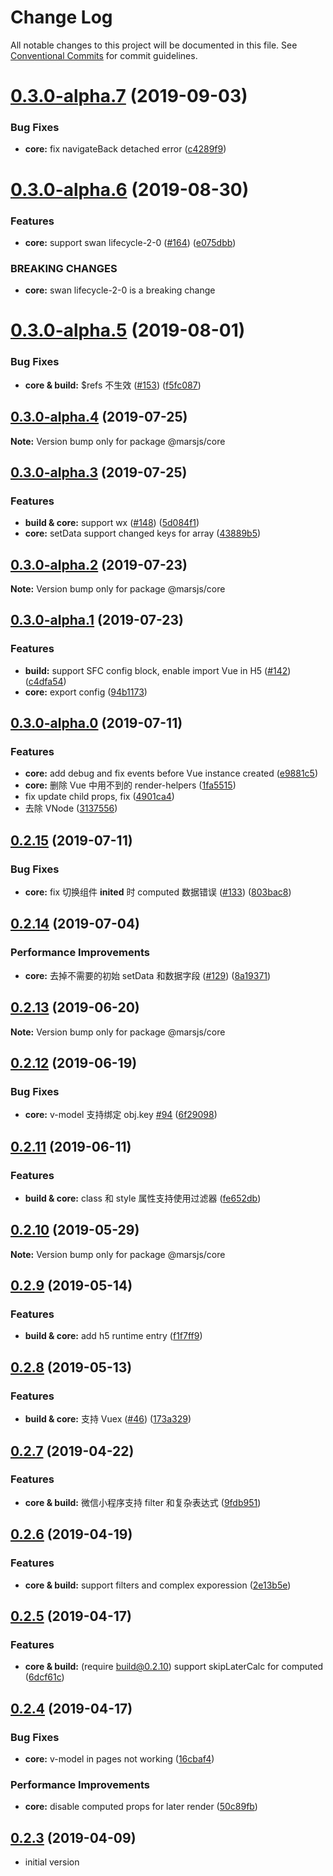 # Change Log

All notable changes to this project will be documented in this file.
See [Conventional Commits](https://conventionalcommits.org) for commit guidelines.

# [0.3.0-alpha.7](https://github.com/max-team/Mars/compare/@marsjs/core@0.3.0-alpha.6...@marsjs/core@0.3.0-alpha.7) (2019-09-03)


### Bug Fixes

* **core:** fix navigateBack detached error ([c4289f9](https://github.com/max-team/Mars/commit/c4289f9))





# [0.3.0-alpha.6](https://github.com/max-team/Mars/compare/@marsjs/core@0.3.0-alpha.5...@marsjs/core@0.3.0-alpha.6) (2019-08-30)


### Features

* **core:** support swan lifecycle-2-0 ([#164](https://github.com/max-team/Mars/issues/164)) ([e075dbb](https://github.com/max-team/Mars/commit/e075dbb))


### BREAKING CHANGES

* **core:** swan lifecycle-2-0 is a breaking change





# [0.3.0-alpha.5](https://github.com/max-team/Mars/compare/@marsjs/core@0.3.0-alpha.4...@marsjs/core@0.3.0-alpha.5) (2019-08-01)


### Bug Fixes

* **core & build:** $refs 不生效 ([#153](https://github.com/max-team/Mars/issues/153)) ([f5fc087](https://github.com/max-team/Mars/commit/f5fc087))






## [0.3.0-alpha.4](https://github.com/max-team/Mars/compare/@marsjs/core@0.3.0-alpha.3...@marsjs/core@0.3.0-alpha.4) (2019-07-25)

**Note:** Version bump only for package @marsjs/core



## [0.3.0-alpha.3](https://github.com/max-team/Mars/compare/@marsjs/core@0.3.0-alpha.2...@marsjs/core@0.3.0-alpha.3) (2019-07-25)

### Features

* **build & core:** support wx ([#148](https://github.com/max-team/Mars/issues/148)) ([5d084f1](https://github.com/max-team/Mars/commit/5d084f1))
* **core:** setData support changed keys for array ([43889b5](https://github.com/max-team/Mars/commit/43889b5))




## [0.3.0-alpha.2](https://github.com/max-team/Mars/compare/@marsjs/core@0.3.0-alpha.1...@marsjs/core@0.3.0-alpha.2) (2019-07-23)

**Note:** Version bump only for package @marsjs/core



## [0.3.0-alpha.1](https://github.com/max-team/Mars/compare/@marsjs/core@0.3.0-alpha.0...@marsjs/core@0.3.0-alpha.1) (2019-07-23)

### Features

* **build:** support SFC config block, enable import Vue in H5 ([#142](https://github.com/max-team/Mars/issues/142)) ([c4dfa54](https://github.com/max-team/Mars/commit/c4dfa54))
* **core:** export config ([94b1173](https://github.com/max-team/Mars/commit/94b1173))




## [0.3.0-alpha.0](https://github.com/max-team/Mars/compare/@marsjs/core@0.2.15...@marsjs/core@0.3.0-alpha.1) (2019-07-11)

### Features

* **core:** add debug and fix events before Vue instance created ([e9881c5](https://github.com/max-team/Mars/commit/e9881c5))
* **core:** 删除 Vue 中用不到的 render-helpers ([1fa5515](https://github.com/max-team/Mars/commit/1fa5515))
* fix update child props, fix ([4901ca4](https://github.com/max-team/Mars/commit/4901ca4))
* 去除 VNode ([3137556](https://github.com/max-team/Mars/commit/3137556))



## [0.2.15](https://github.com/max-team/Mars/compare/@marsjs/core@0.2.14...@marsjs/core@0.2.15) (2019-07-11)


### Bug Fixes

* **core:** fix 切换组件 __inited__ 时 computed 数据错误 ([#133](https://github.com/max-team/Mars/issues/133)) ([803bac8](https://github.com/max-team/Mars/commit/803bac8))



## [0.2.14](https://github.com/max-team/Mars/compare/@marsjs/core@0.2.13...@marsjs/core@0.2.14) (2019-07-04)


### Performance Improvements

* **core:** 去掉不需要的初始 setData 和数据字段 ([#129](https://github.com/max-team/Mars/issues/129)) ([8a19371](https://github.com/max-team/Mars/commit/8a19371))




## [0.2.13](https://github.com/max-team/Mars/compare/@marsjs/core@0.2.12...@marsjs/core@0.2.13) (2019-06-20)

**Note:** Version bump only for package @marsjs/core



## [0.2.12](https://github.com/max-team/Mars/compare/@marsjs/core@0.2.11...@marsjs/core@0.2.12) (2019-06-19)


### Bug Fixes

* **core:** v-model 支持绑定 obj.key [#94](https://github.com/max-team/Mars/issues/94) ([6f29098](https://github.com/max-team/Mars/commit/6f29098))





## [0.2.11](https://github.com/max-team/Mars/compare/@marsjs/core@0.2.10...@marsjs/core@0.2.11) (2019-06-11)


### Features

* **build & core:** class 和 style 属性支持使用过滤器 ([fe652db](https://github.com/max-team/Mars/commit/fe652db))





## [0.2.10](https://github.com/max-team/Mars/compare/@marsjs/core@0.2.9...@marsjs/core@0.2.10) (2019-05-29)

**Note:** Version bump only for package @marsjs/core





## [0.2.9](https://github.com/max-team/Mars/compare/@marsjs/core@0.2.8...@marsjs/core@0.2.9) (2019-05-14)


### Features

* **build & core:** add h5 runtime entry ([f1f7ff9](https://github.com/max-team/Mars/commit/f1f7ff9))





## [0.2.8](https://github.com/max-team/Mars/compare/@marsjs/core@0.2.7...@marsjs/core@0.2.8) (2019-05-13)


### Features

* **build & core:** 支持 Vuex ([#46](https://github.com/max-team/Mars/issues/46)) ([173a329](https://github.com/max-team/Mars/commit/173a329))





## [0.2.7](https://github.com/max-team/Mars/compare/@marsjs/core@0.2.6...@marsjs/core@0.2.7) (2019-04-22)


### Features

* **core & build:** 微信小程序支持 filter 和复杂表达式 ([9fdb951](https://github.com/max-team/Mars/commit/9fdb951))





## [0.2.6](https://github.com/max-team/Mars/compare/@marsjs/core@0.2.5...@marsjs/core@0.2.6) (2019-04-19)


### Features

* **core & build:** support filters and complex exporession ([2e13b5e](https://github.com/max-team/Mars/commit/2e13b5e))



## [0.2.5](https://github.com/max-team/Mars/compare/@marsjs/core@0.2.4...@marsjs/core@0.2.5) (2019-04-17)


### Features

* **core & build:** (require build@0.2.10) support skipLaterCalc for computed ([6dcf61c](https://github.com/max-team/Mars/commit/6dcf61c))



## [0.2.4](https://github.com/max-team/Mars/compare/@marsjs/core@0.2.3...@marsjs/core@0.2.4) (2019-04-17)


### Bug Fixes

* **core:** v-model in pages not working ([16cbaf4](https://github.com/max-team/Mars/commit/16cbaf4))


### Performance Improvements

* **core:** disable computed props for later render ([50c89fb](https://github.com/max-team/Mars/commit/50c89fb))



## [0.2.3](https://github.com/max-team/Mars/compare/@marsjs/core@0.2.3...@marsjs/core@0.2.3) (2019-04-09)

- initial version
